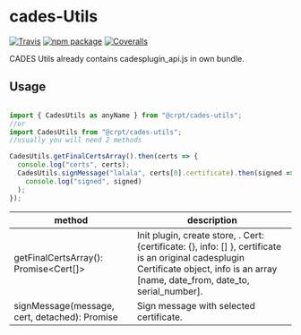 # cades-Utils

[![Travis][build-badge]][build]
[![npm package][npm-badge]][npm]
[![Coveralls][coveralls-badge]][coveralls]

CADES Utils already contains cadesplugin_api.js in own bundle.

## Usage

```javascript

import { CadesUtils as anyName } from "@crpt/cades-utils";
//or
import CadesUtils from "@crpt/cades-utils";
//usually you will need 2 methods

CadesUtils.getFinalCertsArray().then(certs => {
  console.log("certs", certs);
  CadesUtils.signMessage("lalala", certs[0].certificate).then(signed =>
    console.log("signed", signed)
  );
});

```

| method | description |
|---|---|
| getFinalCertsArray(): Promise<Cert[]> | Init plugin, create store, . Cert: {certificate: {}, info: [] }, certificate is an original cadesplugin Certificate object,  info is an array [name, date_from, date_to, serial_number]. |
| signMessage(message, cert, detached): Promise<string>| Sign message with selected certificate. |

[build-badge]: https://img.shields.io/travis/user/repo/master.png?style=flat-square
[build]: https://travis-ci.org/user/repo

[npm-badge]: https://img.shields.io/npm/v/npm-package.png?style=flat-square
[npm]: https://www.npmjs.org/package/npm-package

[coveralls-badge]: https://img.shields.io/coveralls/user/repo/master.png?style=flat-square
[coveralls]: https://coveralls.io/github/user/repo
